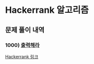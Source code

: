 # Hackerrank 알고리즘

## 문제 풀이 내역

### 1000) [출력해라]()

[Hackerrank 링크](https://www.hackerrank.com/dashboard)